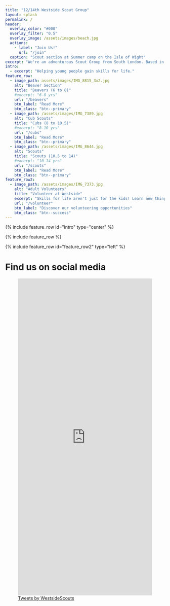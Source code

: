 ```yaml
---
title: "12/14th Westside Scout Group"
layout: splash
permalink: /
header:
  overlay_color: "#000"
  overlay_filter: "0.5"
  overlay_image: /assets/images/beach.jpg
  actions:
    - label: "Join Us!"
      url: "/join"
  caption: "Scout section at Summer camp on the Isle of Wight"
excerpt: "We're an adventurous Scout Group from South London. Based in Balham, we've been going strong for over a century!"
intro: 
  - excerpt: "Helping young people gain skills for life."
feature_row:
  - image_path: assets/images/IMG_8815_3x2.jpg
    alt: "Beaver Section"
    title: "Beavers (6 to 8)"
    #excerpt: "6-8 yrs"
    url: "/beavers"
    btn_label: "Read More"
    btn_class: "btn--primary"
  - image_path: /assets/images/IMG_7389.jpg
    alt: "Cub Scouts"
    title: "Cubs (8 to 10.5)"
    #excerpt: "8-10 yrs"
    url: "/cubs"
    btn_label: "Read More"
    btn_class: "btn--primary"
  - image_path: /assets/images/IMG_8644.jpg
    alt: "Scouts"
    title: "Scouts (10.5 to 14)"
    #excerpt: "10-14 yrs"
    url: "/scouts"
    btn_label: "Read More"
    btn_class: "btn--primary"
feature_row2:
  - image_path: /assets/images/IMG_7373.jpg
    alt: "Adult Volunteers"
    title: "Volunteer at Westside"
    excerpt: "Skills for life aren't just for the kids! Learn new things while having fun by joining the team, with flexible opportunities available."
    url: "/volunteer"
    btn_label: "Discover our volunteering opportunities"
    btn_class: "btn--success"
---
```


{% include feature_row id="intro" type="center" %}

{% include feature_row %}

{% include feature_row id="feature_row2" type="left" %}

# Find us on social media

<figure class="half">
  <a href="/moo">
    <div>
      <iframe src='https://www.juicer.io/api/feeds/westsidescoutssw12/iframe?columns=1' frameborder='0' width='100%' height='1000' style='display:inline-block;'></iframe>  
    </div>
  </a>
  <a href="/moo">
      <div style='display:inline-block;'><a class="twitter-timeline" data-width="100%" data-height="1000" href="https://twitter.com/WestsideScouts?ref_src=twsrc%5Etfw">Tweets by WestsideScouts</a>
    <script async src="https://platform.twitter.com/widgets.js" charset="utf-8"></script>  
      </div>
    
  </a>
</figure>




